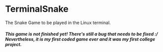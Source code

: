 # TerminalSnake
The Snake Game to be played in the Linux terminal.
##### This game is not finished yet! There's still a bug that needs to be fixed :/ Nevertheless, it is my first coded game ever and it was my first college project.
